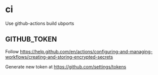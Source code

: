 # ci
Use github-actions build ubports


## GITHUB_TOKEN

Follow https://help.github.com/en/actions/configuring-and-managing-workflows/creating-and-storing-encrypted-secrets

Generate new token at https://github.com/settings/tokens